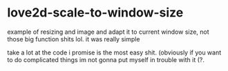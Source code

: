 # love2d-scale-to-window-size
example of resizing and image and adapt it to current window size, not those big function shits lol. it was really simple

take a lot at the code i promise is the most easy shit. (obviously if you want to do complicated things im not gonna put myself in trouble with it (?.
